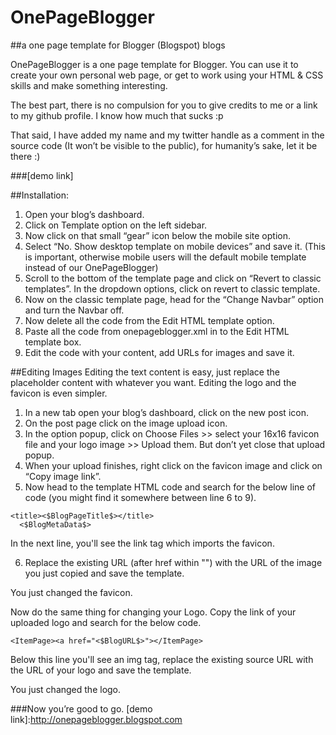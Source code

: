 # OnePageBlogger
##a one page template for Blogger (Blogspot) blogs

OnePageBlogger is a one page template for Blogger. You can use it to create your own personal web page, or get to work using your HTML & CSS skills and make something interesting.

The best part, there is no compulsion for you to give credits to me or a link to my github profile. I know how much that sucks :p

That said, I have added my name and my twitter handle as a comment in the source code (It won’t be visible to the public), for humanity’s sake, let it be there :)

###[demo link]

##Installation:
1. Open your blog’s dashboard.
2. Click on Template option on the left sidebar.
3. Now click on that small “gear” icon below the mobile site option.
4. Select “No. Show desktop template on mobile devices” and save it.
(This is important, otherwise mobile users will the default mobile template instead of our OnePageBlogger)
5. Scroll to the bottom of the template page and click on “Revert to classic templates”. In the dropdown options, click on revert to classic template.
6. Now on the classic template page, head for the “Change Navbar” option and turn the Navbar off.
7. Now delete all the code from the Edit HTML template option.
8. Paste all the code from onepageblogger.xml in to the Edit HTML template box.
9. Edit the code with your content,  add URLs for images and save it.


##Editing Images
Editing the text content is easy, just replace the placeholder content with whatever you want. Editing the logo and the favicon is even simpler.

1. In a new tab open your blog’s dashboard, click on the new post icon.
2. On the post page click on the image upload icon.
3. In the option popup, click on Choose Files >> select your 16x16 favicon file and your logo image >> Upload them. But don’t yet close that upload popup.
4. When your upload finishes, right click on the favicon image and click on “Copy image link”.
5. Now head to the template HTML code and search for the below line of code (you might find it somewhere between line 6 to 9).

```
<title><$BlogPageTitle$></title>
  <$BlogMetaData$>
```

In the next line, you'll see the link tag which imports the favicon.

6. Replace the existing URL (after href within "") with the URL of the image you just copied and save the template.

You just changed the favicon.

Now do the same thing for changing your Logo. Copy the link of your uploaded logo and search for the below code.

```
<ItemPage><a href="<$BlogURL$>"></ItemPage>
```

Below this line you'll see an img tag, replace the existing source URL with the URL of your logo and save the template.

You just changed the logo.

###Now you’re good to go.
[demo link]:http://onepageblogger.blogspot.com
